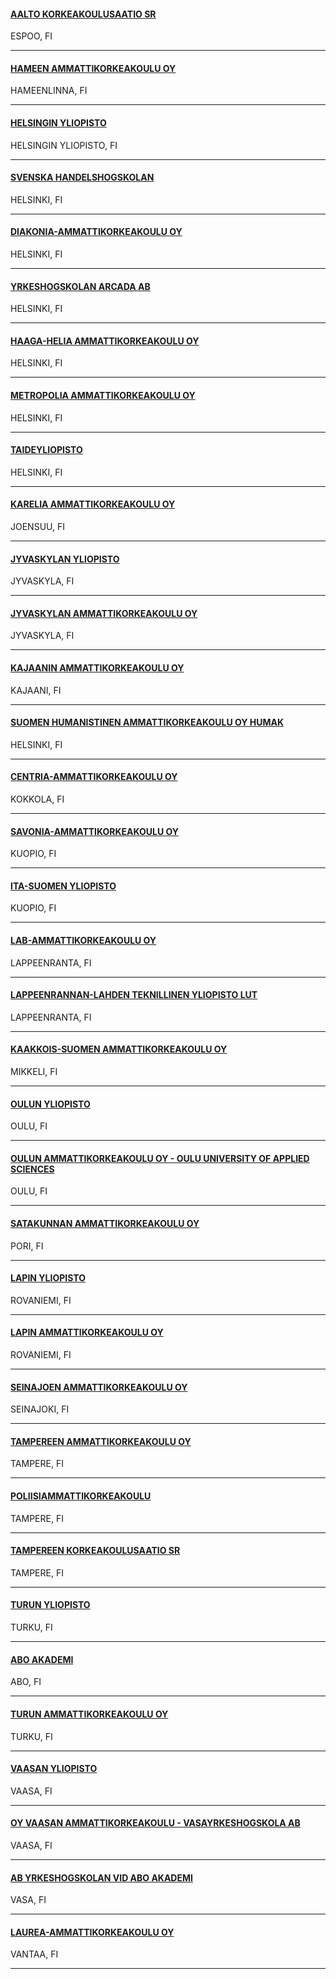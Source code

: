 <h4>
  <a href="http://www.aalto.fi">
    AALTO KORKEAKOULUSAATIO SR
  </a>
</h4>
ESPOO, FI

---
<h4>
  <a href="//www.hamk.fi">
    HAMEEN AMMATTIKORKEAKOULU OY
  </a>
</h4>
HAMEENLINNA, FI

---
<h4>
  <a href="//www.helsinki.fi">
    HELSINGIN YLIOPISTO
  </a>
</h4>
HELSINGIN YLIOPISTO, FI

---
<h4>
  <a href="//www.hanken.fi">
    SVENSKA HANDELSHOGSKOLAN
  </a>
</h4>
HELSINKI, FI

---
<h4>
  <a href="//www.diak.fi">
    DIAKONIA-AMMATTIKORKEAKOULU OY
  </a>
</h4>
HELSINKI, FI

---
<h4>
  <a href="http://www.arcada.fi">
    YRKESHOGSKOLAN ARCADA AB
  </a>
</h4>
HELSINKI, FI

---
<h4>
  <a href="//www.haaga-helia.fi">
    HAAGA-HELIA AMMATTIKORKEAKOULU OY
  </a>
</h4>
HELSINKI, FI

---
<h4>
  <a href="//www.metropolia.fi">
    METROPOLIA AMMATTIKORKEAKOULU OY
  </a>
</h4>
HELSINKI, FI

---
<h4>
  <a href="//www.uniarts.fi">
    TAIDEYLIOPISTO
  </a>
</h4>
HELSINKI, FI

---
<h4>
  <a href="//www.karelia.fi">
    KARELIA AMMATTIKORKEAKOULU OY
  </a>
</h4>
JOENSUU, FI

---
<h4>
  <a href="http://www.jyu.fi">
    JYVASKYLAN YLIOPISTO
  </a>
</h4>
JYVASKYLA, FI

---
<h4>
  <a href="//www.jamk.fi">
    JYVASKYLAN AMMATTIKORKEAKOULU OY
  </a>
</h4>
JYVASKYLA, FI

---
<h4>
  <a href="//www.kamk.fi">
    KAJAANIN AMMATTIKORKEAKOULU OY
  </a>
</h4>
KAJAANI, FI

---
<h4>
  <a href="//www.humak.fi">
    SUOMEN HUMANISTINEN AMMATTIKORKEAKOULU OY HUMAK
  </a>
</h4>
HELSINKI, FI

---
<h4>
  <a href="//www.centria.fi">
    CENTRIA-AMMATTIKORKEAKOULU OY
  </a>
</h4>
KOKKOLA, FI

---
<h4>
  <a href="//www.savonia.fi">
    SAVONIA-AMMATTIKORKEAKOULU OY
  </a>
</h4>
KUOPIO, FI

---
<h4>
  <a href="//www.uef.fi">
    ITA-SUOMEN YLIOPISTO
  </a>
</h4>
KUOPIO, FI

---
<h4>
  <a href="//www.lab.fi">
    LAB-AMMATTIKORKEAKOULU OY
  </a>
</h4>
LAPPEENRANTA, FI

---
<h4>
  <a href="//www.lut.fi">
    LAPPEENRANNAN-LAHDEN TEKNILLINEN YLIOPISTO LUT
  </a>
</h4>
LAPPEENRANTA, FI

---
<h4>
  <a href="//www.xamk.fi">
    KAAKKOIS-SUOMEN AMMATTIKORKEAKOULU OY
  </a>
</h4>
MIKKELI, FI

---
<h4>
  <a href="//www.oulu.fi">
    OULUN YLIOPISTO
  </a>
</h4>
OULU, FI

---
<h4>
  <a href="//www.oamk.fi">
    OULUN AMMATTIKORKEAKOULU OY - OULU UNIVERSITY OF APPLIED SCIENCES
  </a>
</h4>
OULU, FI

---
<h4>
  <a href="//www.samk.fi">
    SATAKUNNAN AMMATTIKORKEAKOULU OY
  </a>
</h4>
PORI, FI

---
<h4>
  <a href="//www.ulapland.fi">
    LAPIN YLIOPISTO
  </a>
</h4>
ROVANIEMI, FI

---
<h4>
  <a href="//www.lapinamk.fi">
    LAPIN AMMATTIKORKEAKOULU OY
  </a>
</h4>
ROVANIEMI, FI

---
<h4>
  <a href="http://www.seamk.fi">
    SEINAJOEN AMMATTIKORKEAKOULU OY
  </a>
</h4>
SEINAJOKI, FI

---
<h4>
  <a href="//www.tuni.fi">
    TAMPEREEN AMMATTIKORKEAKOULU OY
  </a>
</h4>
TAMPERE, FI

---
<h4>
  <a href="//www.polamk.fi">
    POLIISIAMMATTIKORKEAKOULU
  </a>
</h4>
TAMPERE, FI

---
<h4>
  <a href="https://www.tuni.fi/en">
    TAMPEREEN KORKEAKOULUSAATIO SR
  </a>
</h4>
TAMPERE, FI

---
<h4>
  <a href="//www.utu.fi">
    TURUN YLIOPISTO
  </a>
</h4>
TURKU, FI

---
<h4>
  <a href="//www.abo.fi">
    ABO AKADEMI
  </a>
</h4>
ABO, FI

---
<h4>
  <a href="//www.turkuamk.fi">
    TURUN AMMATTIKORKEAKOULU OY
  </a>
</h4>
TURKU, FI

---
<h4>
  <a href="https://www.uwasa.fi">
    VAASAN YLIOPISTO
  </a>
</h4>
VAASA, FI

---
<h4>
  <a href="//www.vamk.fi">
    OY VAASAN AMMATTIKORKEAKOULU - VASAYRKESHOGSKOLA AB
  </a>
</h4>
VAASA, FI

---
<h4>
  <a href="//www.novia.fi">
    AB YRKESHOGSKOLAN VID ABO AKADEMI
  </a>
</h4>
VASA, FI

---
<h4>
  <a href="//www.laurea.fi">
    LAUREA-AMMATTIKORKEAKOULU OY
  </a>
</h4>
VANTAA, FI

---